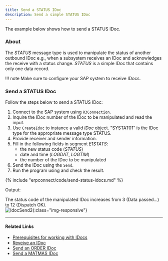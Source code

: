 ```yaml
---
title: Send a STATUS IDoc
description: Send a simple STATUS IDoc
---
```


The example below shows how to send a STATUS IDoc. 

### About 

The *STATUS* message type is used to manipulate the status of another outbound IDoc e.g., 
when a subsystem receives an IDoc and acknowledges the receive with a status change.
*STATUS* is a simple IDoc that contains only one data record.

!!! note
    Make sure to configure your SAP system to receive IDocs.

### Send a STATUS IDoc

Follow the steps below to send a STATUS IDoc:

1. Connect to the SAP system using `R3Connection`. 
2. Inquire the IDoc number of the IDoc to be manipulated and read the input.
3. Use `CreateIdoc` to instance a valid *IDoc* object. 
"SYSTAT01" is the IDoc type for the appropriate message type STATUS. 
4. Provide receiver and sender information. 
5. Fill in the following fields in segment *E1STATS*: 
	- the new status code (*STATUS*)
	- date and time (*LOGDAT*, *LOGTIM*) 
	- the number of the IDoc to be manipulated
6. Send the IDoc using the `Send`. <br> 
7. Run the program using and check the result.<br>


{% include "erpconnect/code/send-status-idocs.md" %}

Output:

The status code of the manipulated IDoc increases from 3 (Data passed...) to 12 (Dispatch OK). <br>
![IdocSend2]( site:assets/images/erpconnect/samples/IdocSend2.jpg){:class="img-responsive"}

*****

#### Related Links
- [Prerequisites for working with IDocs](../documentation/idocs/prerequisites.md)
- [Reveive an IDoc](receive-an-idoc.md)
- [Send an ORDER IDoc](send-an-order-idoc.md)
- [Send a MATMAS IDoc](send-a-matmas-idoc.md)